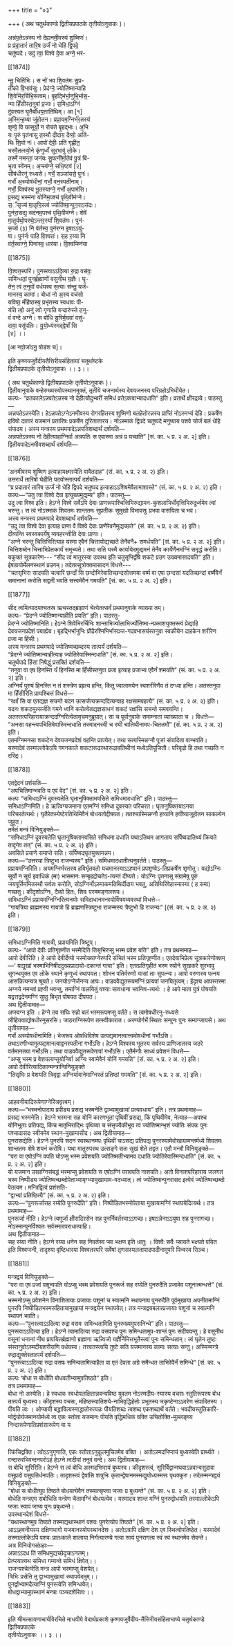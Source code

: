 +++
title = "०३"

+++
( अथ चतुर्थकाण्डे द्वितीयप्रपाठके तृतीयोऽनुवाकः )।  
  
अन्न॑प॒तेऽन्न॑स्य नो देह्यनमी॒वस्य॑ शु॒ष्मिणः॑।  
प्र प्र॑दा॒तारं॑ तारि॒ष उर्जं॑ नो धेहि द्वि॒पदे॒  
चतु॑ष्पदे। उदु॑ त्वा॒ विश्वे दे॒वा अग्ने॒ भर॑-

[[1874]]

न्तु॒ चिति॑भिः। स नो॑ भव शि॒वत॑मः सु॒प्र-  
ती॑को वि॒भाव॑सुः। प्रेद॑ग्ने॒ ज्योति॑ष्मान्याहि  
शि॒वेभि॑र॒र्चिभि॒सत्वम्। बृ॒हद्भि॑र्भा॒नुभि॒र्भास॒-  
न्मा हिँसीस्त॒नुवा॑ प्र॒जाः। स॒मिधा॒ऽग्निं  
दु॑वस्यत घृ॒तैर्बो॑धय॒ताति॑थिम्। आ [१]  
अ॒स्मि॒न्ह॒व्या जु॑होतन। प्रप्रा॒यम॒ग्निर्भ॑र॒तस्य॑  
शृण्वे॒ वि यत्सूर्यो॒ न रोच॑ते बृ॒हद्भाः। अ॒भि  
यः पृ॒रुं पृत॑नासु त॒स्थौ दी॒दाय॒ दैव्यो॒ अति॑-  
थिः शि॒वो नः॑। आपो॑ देवीः॒ प्रति॑ गृह्णीत॒  
भस्मै॒तत्स्यो॒ने कृ॑णुध्वँ सुर॒भावु॑ लो॒के।  
तस्मै॑ नमन्तां॒ जन॑यः सु॒पत्नी॑र्मा॒तेव॑ पु॒त्रं बि॑-  
भृ॒ता स्वे॑नम्। अ॒प्स्व॑ग्ने॒ सधि॒ष्टव॑ [२]  
सौष॑धीरनु॑ रुध्यसे। गर्भे॒ सञ्जा॑यसे॒ पुनः॑।  
गर्भो॑ अ॒स्योष॑धीनां॒ गर्भो॒ वन॒स्पती॑नाम्।  
गर्भो॒ विश्व॑स्य भू॒तस्याग्ने॒ गर्भो॑ अ॒पाम॑सि।  
प्र॒सद्य॒ भस्म॑ना योनि॑म॒पश्च॑ पृथि॒वीम॑ग्ने।  
स॒ँसृज्य॑ मा॒तृभि॒स्त्वं ज्योति॑ष्मा॒न्पुन॒राऽस॑दः।  
पुन॑रा॒सद्य॒ सद॑नम॒पश्च॑ पृथि॒वीम॑ग्ने। शेषे॑  
मा॒तुर्यथो॒पस्थे॒ऽन्तर॒स्याँ शि॒वत॑मः। पुन॑-  
रू॒र्जा (३) नि व॑र्तस्व॒ पुन॑रग्न इ॒षाऽऽयु॑-  
षा। पुन॑र्नः पाहि वि॒श्वतः॑। स॒ह र॒य्या नि  
व॑र्त॒स्वाग्ने॒ पिन्व॑स्व॒ धार॑या। वि॒श्वप्स्‍नि॑या

[[1875]]

वि॒श्वत॒स्परि॑। पुनस्त्वाऽऽदि॒त्या रु॒द्रा वस॑वः॒  
समि॑न्धतां॒ पुनर्ब्र॒ह्माणो॑ वसुनीथ य॒ज्ञैः। घृ॒-  
तेन॒ त्वं त॒नुवो॑ वर्धयस्व स॒त्याः स॑न्तु॒ यज॑-  
मानस्य॒ कामाः॑। बोधा॑ नो अ॒स्य वच॑सो  
यविष्ठ॒ मँहि॑ष्ठस्य॒ प्रभृ॑तस्य स्वधावः पी-  
य॑ति त्वो॒ अनु॑ त्वो गृणाति वन्दारु॑स्ते त॒नु-  
वं॑ वन्दे अग्ने। स बो॑धि सू॒रिर्म॒घवा॑ वसु॑-  
दावा॒ वसु॑पतिः। यु॒यो॒ध्य॑स्मद्‍द्वेषाँ सि  
[४] ।।

[आ नवो॒र्जाऽनु॒ षोड॑श च]।

इति कृष्णयजुर्वेदीयतैत्तिरीयसंहितायां चतुर्थाष्टके  
द्वितीयप्रपाठके तृतीयोऽनुवाकः ।। ३।।

( अथ चतुर्थकाण्डे द्वितीयप्रपाठके तृतीयोऽनुवाकः )।  
द्वितीयानुवाके वन्हेरुख्यस्योपस्थानमुक्तं, तृतीये चजनार्थस्य देवयजनस्य परिग्रहोऽभिधीयेत।  
कल्पः- “व्रतकालेऽन्नपतेऽन्नस्य नो देहीत्यौदुभ्बरीं समिधं व्रतेऽक्त्वाभ्यादधाति” इति। व्रतार्थे क्षीरद्रव्ये। पाठस्तु—  
अन्नपतेऽन्नस्येति। हेऽन्नपतेऽग्नेऽनमीवस्य रोगरहितस्य शुष्मिणो बलहेतोरन्नस्य प्राप्तिं नोऽस्मभ्यं देहि। प्रकर्षेण हविषो दातारं यजमानं प्रतारिषः प्रकर्षेण दुरितात्तारय। नोऽस्माकं द्विपदे चतुष्पदे मनुष्याय पशवे चोर्जं बलं धेहि संपादय। अस्य मन्त्रस्य प्रथमपादेऽन्नपतिशब्दार्थं दर्शयति—  
अन्नपतेऽन्नस्य नो देहीत्याहाग्निर्वा अन्नपतिः स एवास्मा अन्नं प्र यच्छति” [सं. का. ५ प्र. २ अ. २] इति।  
द्वितीयपादेऽनमीवशब्दार्थं दर्शयति—

[[1876]]

‘अनमीवस्य शुष्मिण इत्याहायक्ष्मस्येति वावैतदाह” (सं. का. ५ प्र. २ अ. २) इति।  
उत्तरार्धे तारिषो घेहीति पदयोस्तात्पर्यं दर्शयति—  
“प्र प्रदातारं तारिष ऊर्जं नो धेहि द्विपदे चतुष्पद इत्याहाऽऽशिषमेवैतामाशास्ते” (सं. का. ५ प्र. २ अ. २) इति।  
कल्पः—“उतु त्वा विश्वे देवा इत्युख्यमुद्यम्य” इति। पाठस्तु—  
उदु त्वा विश्व इति। हेऽग्ने विश्वे सर्वेऽपि देवाः प्राणरूपाश्चित्तिभिरुद्यामन-कुशलाभिर्धीवृत्तिभिरुदूर्ध्वमेव त्वां भरन्तु। स त्वं नोऽस्माकं शिवतमः शान्ततमः सुप्रतीकः सुमुखो विभावसुः प्रभवा वासयिता च भव।  
अस्य मन्त्रस्य प्रथमपादे देवशब्दार्थं दर्शयति—  
“उदु त्वा विश्वे देवा इत्याह प्राणा वै विश्वे देवाः प्राणैरेवनैमुद्यच्छते” (सं. का. ५ प्र. २ अ. २) इति।  
दीव्यन्ति स्वस्वकार्येषु व्यवहरन्तीति देवाः प्राणाः।  
“अग्ने भरन्तु चित्तिभिरित्याह यस्मा एवैनं चित्तायोद्यच्छते तेनैवनै+ समर्धयति” [सं. का. ५ प्र. २ अ. २] इति।  
चित्तिशब्देन चित्ताभिप्रेतकार्यं समुच्यते। तथा सति यस्मै कार्यायेदमुद्यमनं तेनैव कार्येणैनमग्निं समृद्धं करोति।  
यकुक्तं सूत्रकारेण--- “सीद त्वं मातुरस्या उपस्थ इति चतुसृभिर्द्वीषे शकटे प्रउग उख्यमासादयति” इति। ईषाग्रयोर्मेलनस्थानं प्रउगम्। तदेतत्सूत्रोक्तमासादनं विधत्ते---  
“चतसृभिरा सादयति चत्वारि छन्दाँ सि छन्दोभिरेवातिच्छन्दसोत्तमया वर्ष्म वा एषा छन्दसां यदतिच्छन्दां वर्ष्मैवैनँ समानानां करोति सद्वती भवति सत्त्वमेवैनं गमयति” [सं. का. ५ प्र. २ अ. २] इति।

[[1877]]

सीद त्वमित्यादयश्चतस्र ऋचस्तद्ब्राह्मणं चेत्येतत्सर्वं प्रथमानुवाके व्याख्या तम्।  
कल्पः- “प्रेदग्ने ज्योतिष्मान्याहीति प्रयति” इति। पाठस्तु-  
प्रेदग्ने ज्योतिष्मानिति। हेऽग्ने शिवेभिरर्चिभिः शान्ताभिर्ज्वालाभिर्ज्योतिष्मा-न्प्रकाशयुक्तस्त्वं प्रेद्याहि देवयजनप्रदेशं पयाह्येव। बृहद्भिर्भानुभिः प्रौढैरश्मिभिर्भासञ्ज-गदवभासयंस्तनुवा स्वकीयेन दाहकेन शरीरेण प्रजा मा हिंसीः।  
अस्य मन्त्रस्य प्रथमपादे ज्योतिष्मच्छब्दस्य तात्पर्यं दर्शयति—  
“प्रेदग्ने ज्योतिष्मान्याहीत्याह ज्योतिरेवास्मिन्दधाति” [सं. का. ५ प्र. २ अ. २] इति।  
चतुर्थपादे हिंसां निषेद्धुं प्रसक्तिं दर्शयति—  
“तनुवा वा एष हिनस्ति यँ हिनस्ति मा हिँसीस्तनुवा प्रजा इत्याह प्रजाभ्य एवैनँ शमयति” (सं. का. ५ प्र. २ अ. २) इति।  
अग्निर्यं पुरुषं हिनस्ति न तं शस्त्रेण प्रहृत्य हन्ति, किंतु ज्वालामयेन स्वशरीरेणैव तं दग्ध्वा हन्ति। अतस्तनुवा मा हिँसीरिति प्रायश्चित्तं विधत्ते—  
“रक्षाँ सि वा एतद्यज्ञ सचन्ते यदन उत्सर्जत्यक्रन्ददित्यन्वाह रक्षसामपहत्यै” (सं. का. ५ प्र. २ अ. २) इति।  
यदनः शकटमुत्सर्जति गमने ध्वनिं करोत्येतद्यज्ञसाधनं शकटं रक्षांसि सचन्ते समवयन्ति। अतस्तत्परिहारायाक्रन्ददग्निरित्येतामृचमनुब्रूयात्। सा च पूर्वानुवाके समाम्‍नाता व्याख्याता च । विधत्ते—  
“अनसा वहन्त्यपचितिमेवास्मिन्दधाति तस्मादनस्वी च रथी चातिथीनामप-चिततमौ” (सं. का. ५ प्र. २ अ. २) इति।  
एतमग्निमनसा शकटेन देवयजनप्रदेशं वहन्ति प्रापयेत्। तथा सत्यस्मिन्नग्नौ पूजां संपादिता वान्भवति। यस्मादेवं तस्माल्लोकेऽपि गमनकाले शकटारूढरथारूढावतिथीनां मध्येऽतिपूजितौ। परिवृढो हि तथा गच्छति न दरिद्रः।

[[1878]]

एतद्वेदनं प्रशंसति—  
“अपचितिमान्भवति य एवं वेद” [सं. का. ५ प्र. २ अ. २] इति।  
कल्पः “समिधाऽग्निं दुवस्यतेति घृतानुषिक्तामवसिते समिधमादधाति” इति। पाठस्तु—  
समिधाऽग्निमिति। हे ऋत्विग्यजमाना एतमग्निं समिधा दुवस्यत परिचरत। घृतानुषिक्तयाऽनया परिचरतेत्यर्थः। घृतैरेतस्येष्टेरतिथिमिवैनं बोधयतोद्दीषयत। ततश्चास्मिन्नग्नौ हव्यानि हवींष्याजुहोतन साकल्येन जुहूत।  
तमेतं मन्त्रं विनियुङ्‍क्ते—  
“समिधाऽग्निं दुवस्यतेति घृतानुषिक्तामवसिते समिधमा दधाति यथाऽतिथम आगताय सर्पिष्वदातिथ्यं क्रियते तादृगेव तत्” (सं. का. ५ प्र. २ अ. २) इति।  
अवसिते प्रयाणे समाप्ते सति। सर्पिष्वद्घृतयुक्तमन्नम।  
कल्पः—“उत्तरया त्रिष्टुभा राजन्यस्य” इति। समिधमादधातीत्यनुवर्तते। पाठस्तु—  
प्रप्रायमग्निरिति। अयमग्निर्भरतस्य हविर्भृतवतो यचमानस्याऽऽह्‍वानं प्रपशृण्वेऽ-तिप्रकर्षेण शृणोतु। यद्योऽग्निः सूर्यो न सूर्य इवाधिकं (मा) भासमानः सन्बृहद्रोचतेऽ-त्यन्तं दीप्यते। योऽग्निः पृतनासु संग्रामेषु पूरुं जयपूर्तिमभितस्थौ सर्वतः करोति, सोऽग्निर्नोऽस्माकमतिथिर्दीदाय भवतु, अतिथिरिवेहास्मास्या ( ह समा) गच्छतु। कीदृशोऽग्निः, दैव्यो हितः, शिवः परममङ्गलरूपः।  
समिधाऽग्निं प्रप्रायमग्निग्निरित्यनयोः समिदाधानमन्त्रयोर्विषयव्यवस्थां विधत्ते--  
“गायत्रिया ब्राह्मणस्य गायत्रो हि ब्राह्मणस्त्रिष्टुभा राजन्मस्य त्रैष्टुभो हि राजन्यः” [(सं. का. ५ प्र. २ अ. २) इति।

[[1879]]

समिधाऽग्निमिति गायत्री, प्रप्रायमिति त्रिष्टुप्।  
कल्पः- “आपो देवीः प्रतिगृह्‍णीत भस्मैदिति तिसृभिरप्सु भस्म प्रवेश यति” इति। तत्र प्रथमामाह—  
आपो देवीरिति। हे आपो देवीर्देव्यो भस्मोख्याग्नेरुपरि संचितं भस्म प्रतिगृह्‍णीत। एतदेवाभिप्रेत्य सूत्रकारेणोक्तम्—‘ यद्युखां भस्माभिनिषीददुख्यप्रादायो-दकान्तं गत्वा” इति। एतत्प्रतिगृहीतं भस्म स्योने सुखकरे सुरभावु सुगन्धयुक्त एव लोके स्थाने कृणुध्वं स्थापयत। शोभन पतिर्वरुणो यासां ताः सुपत्न्यः। आपो वरुणस्य पत्नय आसन्नित्यन्यत्र श्रूयते। जनयोऽग्नेर्जनन्य आपः। वाडववैद्युतरूपमग्निं प्रत्यपां जनयितृत्वम्। ईदृश्य आपस्तस्मा अग्नये नमन्तां प्रह्‍वी भवन्तु, तमाग्निं पालयितुं वश्याः सावधाना भवन्त्वि-त्यर्थः । हे आपे माता पुत्रं पोषयति यद्वत्तद्वदेनमग्निं सुष्ठु बिभृत पोषयत दीपयत।  
अथ द्वितीयामाह—  
अप्स्वग्‍न इति । हेग्ने तव सघिः सहो बलं भस्मरूपमप्सु वर्तते। स त्वमोषधीरनु-रुध्यसे व्‍रीहियवाद्योषधीरनुसरसि। जाठराग्निरूपेण तत्स्वीकारात। अरण्योर्गर्भे स्थितः सन्पुनः पुनः सम्यग्जायसे। अथ तृतीयामाह—  
गर्भो अस्योषधीनामिति। भेजरूप ओषधिविशेष उत्पद्यमानत्वात्त्वमोषधीनां गर्भोऽसि। तथाऽरणीभ्यामुत्पद्यमानत्वाद्वनस्पतीनां गर्भोऽसि। हेऽग्ने विश्वस्य भूतस्य सर्वस्य प्राणिजातस्य जठरे वर्तमानतया गर्भोऽसि। तथा वाडववैद्युतरूपेणापां गर्भोऽसि। एतैर्मन्त्रैः साध्यं प्रवेशनं विधत्ते—  
“अप्सु भस्म प्र वेशयत्यप्सुयोनिर्वा अग्निः स्वामेवैनं योनिं गमयति” [सं. का. ५ प्र. २ अ. २] इति।  
आपो देवीरित्यादिकान्मन्त्रान्विनियुङ्‍क्ते  
“तिसृभिः प्र वेशयति त्रिवृद्वा अग्निर्यावानेमाग्निस्तं प्रतिष्ठां गमयति” [सं. का. ५ प्र. २ अ. २] इति।

[[1880]]

आहवनीयादिरूपेणाग्नेस्त्रिवृत्त्वम्।  
कल्पः—“भस्मनोपादाय प्रपीड्य प्रसद्य भस्मनेति द्वाभ्यामुखायां प्रत्यवधाय” इति। तत्र प्रथमामाह—  
प्रसद्य भस्मनेति। हेऽग्ने भस्मना सह योनिं कारणभूतां पृथिवीं प्रसद्य, किं पृथिवीमेव, नेत्याह—अपश्च योनिभूताः प्रतिपद्य, किंच मातृभिराद्भिः पृथिव्या च संसृज्यैकीभूय त्वं ज्योतिष्मान्भृशं ज्योतिः संपन्नः पुनः पश्चादासदः स्वीयमेव स्थान-मुखामासीद। अथ द्वितीयामाह—  
पुनरासद्येति। हेऽग्ने पुनरपि सदनं स्वस्थानमपः पृथिवीं चाऽसद्य प्रतिपद्य पुनरस्यामेवोखायामन्तर्मध्ये शिवतमः शान्ततमः शेषे शयनं करोषि। यथा मातुरुपस्थ उत्सङ्गे सतः सुखं शेते तद्वत। एतौ मन्त्रौ विनियुङ्‍क्ते—  
“परा वा एषोऽग्निं वपति योऽप्सु भस्म प्रवेशयति ज्योतिष्मतीभ्यामव दधाति ज्योतिरेवास्मिन्दधाति” [सं. का. ५ प्र. २ अ. २] इति।  
यो यजमान उखाग्निसंबद्धं भस्माप्सु प्रवेशयति स एषोऽग्निं परावपति नाशयति। अतो विनाशपरिहाराय जलगतं भस्म निष्पीड्य ज्योतिष्मच्छब्दोपेताभ्यामृग्भ्यामुखायाम-वदध्यात्। त्वं ज्योतिष्मान्पुनरासद इत्येवं ज्योतिष्मच्छब्दो पेतत्वम। मन्त्रिद्वित्वं प्रशंसति-  
“द्वाभ्यां प्रतिष्ठित्यै” (सं. का. ५ प्र. २ अ. २) इति।  
कल्पः—“पुनरूर्जासह रय्येति पुनरुदैति” इति। निष्पीडितभस्मोपेताया मुखायामग्निं स्थापयेदित्यर्थः। तत्र प्रथमामाह—  
पुनरूर्जा नीति। हेऽग्ने त्वमूर्जा क्षीरादिरसेन सह पुनर्निवर्तस्वाऽऽगच्छ। इषाऽन्नेनाऽऽयुषा सह पुनरागच्छ। नोऽस्मान्पुनर्विश्वतः सर्वस्मादपराधात्पाहि।  
अथ द्वितीयामाह—  
सह रय्या नीति। हेऽग्ने रय्या धनेन सह निवर्तस्व प्सा भक्षण इति धातुः । विश्वैः सर्वैः प्सायते भक्ष्यते पयित इति विश्वप्स्‍नी, तादृश्या वृष्टिधारया विश्वतस्परि सर्वेषां तृणसस्यलतापादपादीनामुपरि पिन्वस्व सिञ्च।

[[1881]]

मन्त्रद्वयं विनियुङ्‍क्ते—  
“परा वा एष प्रजां पशून्वपति योऽप्सु भस्म प्रवेशयति पुनरूर्ज सह रय्येति पुनरुदैति प्रजामेव पशूनात्मन्धत्ते” (सं. का. ५ प्र. २ अ. २) इति।  
भस्मनोऽप्सु प्रवेशनेन विनाशितायाः प्रजायाः पशूनां च स्वात्मनि स्थापनाय पुनरुदैति पूर्वमुखाया अपनीतमाग्निं पुनरपि निष्पीडितभस्मसहितायामुखायां मन्त्रद्वयेन स्थापयेत्। तत्र मन्त्रद्वयबलात्प्रजायाः पशूनां च स्वात्मनि स्थापनं भवति।  
कल्पः—“पुनस्त्वाऽऽदित्या रुद्रा वसवः समिन्धतामिति पुनरुख्यमुपसनिन्धे” इति। पाठस्तु—  
पुनस्त्वाऽऽदित्या इति। हेऽग्ने त्वामादित्या रुद्रा वसवश्च पुनः समिन्धतामुप-शान्तं पुनः संदीपयन्तु। हे वसुनीथ वसूनां धनानां नीथ प्रापयितर्ब्रह्माणो ब्राह्मणा ऋत्विजो यज्ञैर्निमित्तभूतैस्त्वां पुनः समिन्धताम्। त्वं घृतेन तुष्टः संस्तनुवोऽस्मदीयशरीराणि वर्धयस्व। तत्त्वतस्त्वयि तुष्टे सति यजमानस्य कामाः सत्याः सन्तु। अस्मिन्मन्त्रे रुद्राद्युक्तेस्तात्पर्यं दर्शयति—  
“पुनस्त्वाऽऽदित्या रुद्रा वसषः समिन्वतामित्याहैता वा एतं देवता अग्रे समैन्धत ताभिरेवैनँ समिन्धे” [सं. का. ५ प्र. २ अ. २] इति।  
कल्पः ‘बोधा स बोधीति बोधवतीभ्यामुपतिष्ठते” इति।  
तत्र प्रथमामाह—  
बोधा नो अस्येति। हे स्वधावः स्वधोपलक्षितान्नवन्यविष्ठ युवतम नोऽस्मदीय-स्यास्य वचसः स्तुतिरूपस्य बोध तात्पर्यं बुध्यस्व। कीदृशस्य वचसः, मंहिष्ठस्यातिशये-नाभिवृद्धिहेतोः प्रभूतस्य प्‍रकृष्टेनाऽऽदरेण संपादितस्य । पीयति त्वः । ओप्यायी बद्धावित्यस्माद्धातोरुत्पन्नः पीयतिशब्दः त्वशब्द एकशब्दार्थे वर्तते। भवदीयस्तुतिकारि-णोर्द्वयोर्यजमानयोर्मध्ये त्व एकः स्तोता यजमानः पीयति वृद्धिमधिकं वक्ति उचितोक्ति-मुल्लङ्घ्य निन्दारूपेणातिप्रशंसारूपेण वा य

[[1882]]

त्किंचिद्वक्ति। त्वोऽऽनुगृणाति, एकः स्तोताऽनुकूलमुचितमेव वक्ति । अतोऽस्मदभिप्‍रायं बुध्यस्वेति प्रार्थ्यते । वन्दारुरभिवन्दनपरोऽहं हेऽग्ने त्वदीयां तनुवं वन्दे। अथ द्वितीयामाह—  
स बोधि सूरिरिति। हेऽग्ने स त्वं बोधि अस्मदभिप्‍रायं बुघ्यस्व। कीदृशस्त्वं, सूरिर्विद्वान्मघवाऽन्नवान्वसुदावा वसुप्रदो वसुपतिर्धनपतिः। तादृशस्त्वं द्वेषांसि शत्रुभिः कृतान्द्वेषानमस्मद्युयोध्यस्मत्तः पृथक्कुरु। तदेतन्मन्त्रद्वयं विनियुङ्‍क्ते—  
“बोधा स बोधीत्युप तिष्ठते बोधयत्येवैनं तस्मात्सृप्त्वा प्‍रजाः प्र बुध्यन्ते” (सं. का. ५ प्र. २ अ. २) इति।  
बोधेति मन्त्रएम सबोधिति मन्त्रेण चैतामग्निं बोधयत्येव। यस्मादत्र शान्त मग्निं पुनरुद्वोधयति तस्माल्लोकेऽपि प्‍रजाः स्वापं प्‍राप्य पुनः प्रबुध्यन्ते।  
उपस्थानदेशं विधत्ते-  
“यथास्थानमुप तिष्ठते तस्माद्यथास्थानं पशवः पुनरेत्योप तिष्ठते” [सं. का. ५ प्र. २ अ. २] इति।  
आऽऽहवनीयस्य दक्षिणभागो यजमानस्योपस्थानदेशः। अतोऽत्रापि दक्षिण देश एव स्थित्वोपतिष्ठेत। यस्मादेवं तस्माल्लोकेऽपि पशवः प्रातःकाले शालाया निर्गत्यारण्ये गत्वा सायं पुनरागत्य स्वं स्वं स्थानमेव सेवन्ते।  
अत्र विनियोगसंग्रहाः—  
अन्नाऽऽदध ति समिधमुद्यच्छेदृचाऽनलम्।  
प्रेत्प्‍रयात्यथ समिधा गम्यन्ते समिधं क्षिपेत्।।  
राजन्यश्चेत्प्‍रेति मन्त्र आपो भस्माप्सु वेशयेत्।  
त्रिभिः प्रसेति तु द्वाभ्यामुखायां स्थापयेदमुम्।।  
पुनर्द्वाभ्यामदैत्याग्निं पुनस्त्वेति समिन्धयेत्।  
बोधद्वाभ्यामुपस्थानं मन्त्राः पञ्चदशेरिताः।।

[[1883]]

इति श्रीमत्सायणाचार्यविरचिते माधवीये वेदार्थप्रकाशे कृष्णयजुर्वेदीय-तैत्तिरीयसंहिताभाष्ये चतुर्थकाण्डे द्वितीयप्रपाठके  
तृतीयोऽनुवाकः ।। ३ ।।
